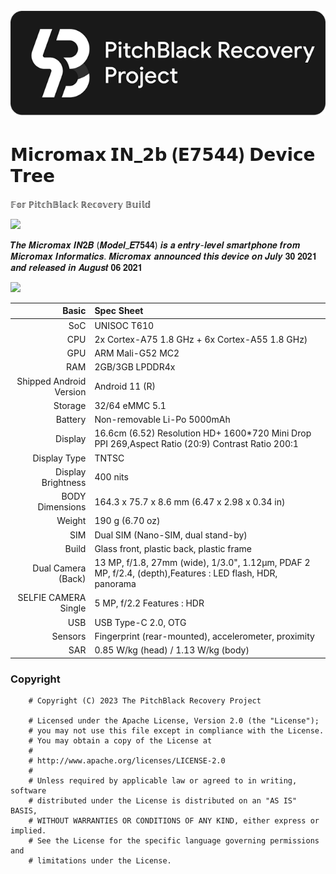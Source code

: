 <h1 align="center">
  <br>
  <a href="https://pitchblackrecovery.com"><img src="https://raw.githubusercontent.com/shovon668/xda-template/r3/pbrp3-banner-xda.png" alt="Welcome to PitchBlack Recovery Project 👋"></a>
  <br>

# 𝗠𝗶𝗰𝗿𝗼𝗺𝗮𝘅 𝗜𝗡_𝟮𝗯 (𝗘𝟳𝟱𝟰𝟰) 𝗗𝗲𝘃𝗶𝗰𝗲 𝗧𝗿𝗲𝗲
  𝔽𝕠𝕣 ℙ𝕚𝕥𝕔𝕙𝔹𝕝𝕒𝕔𝕜 ℝ𝕖𝕔𝕠𝕧𝕖𝕣𝕪 𝔹𝕦𝕚𝕝𝕕

<img src="https://logos-download.com/wp-content/uploads/2016/06/Micromax_logo_orange_background.png"/>
   
 𝑻𝒉𝒆 𝑴𝒊𝒄𝒓𝒐𝒎𝒂𝒙 𝑰𝑵𝟐𝑩 (𝑴𝒐𝒅𝒆𝒍_𝑬𝟕𝟓𝟒𝟒) 𝒊𝒔 𝒂 𝒆𝒏𝒕𝒓𝒚-𝒍𝒆𝒗𝒆𝒍 𝒔𝒎𝒂𝒓𝒕𝒑𝒉𝒐𝒏𝒆 𝒇𝒓𝒐𝒎  𝑴𝒊𝒄𝒓𝒐𝒎𝒂𝒙 𝑰𝒏𝒇𝒐𝒓𝒎𝒂𝒕𝒊𝒄𝒔. 𝑴𝒊𝒄𝒓𝒐𝒎𝒂𝒙 𝒂𝒏𝒏𝒐𝒖𝒏𝒄𝒆𝒅  𝒕𝒉𝒊𝒔 𝒅𝒆𝒗𝒊𝒄𝒆 𝒐𝒏 𝑱𝒖𝒍𝒚 𝟑𝟎 𝟐𝟎𝟐𝟏   𝒂𝒏𝒅 𝒓𝒆𝒍𝒆𝒂𝒔𝒆𝒅 𝒊𝒏 𝑨𝒖𝒈𝒖𝒔𝒕 𝟎𝟔 𝟐𝟎𝟐𝟏


![](https://www.smartphonesbd.com/images/phones/micromax-in-2b.jpg)

Basic   | Spec Sheet
-------:|:-------------------------
SoC     | UNISOC T610
CPU     | 2x Cortex-A75 1.8 GHz + 6x Cortex-A55 1.8 GHz)
GPU     | ARM Mali-G52 MC2
RAM  | 2GB/3GB LPDDR4x
Shipped Android Version | Android 11 (R)
Storage | 32/64 eMMC 5.1
Battery | Non-removable Li-Po 5000mAh
Display | 16.6cm (6.52) Resolution HD+ 1600*720 Mini Drop PPI 269,Aspect Ratio (20:9) Contrast Ratio 200:1
Display Type | TNTSC
Display Brightness | 400 nits
BODY Dimensions | 164.3 x 75.7 x 8.6 mm (6.47 x 2.98 x 0.34 in)
Weight | 190 g (6.70 oz)
SIM | Dual SIM (Nano-SIM, dual stand-by)
Build | Glass front, plastic back, plastic frame
Dual Camera (Back) | 13 MP, f/1.8, 27mm (wide), 1/3.0", 1.12µm, PDAF 2 MP, f/2.4, (depth),Features : LED flash, HDR, panorama
SELFIE CAMERA Single | 5 MP, f/2.2 Features : HDR
USB | USB Type-C 2.0, OTG
Sensors | Fingerprint (rear-mounted), accelerometer, proximity
SAR | 0.85 W/kg (head) / 1.13 W/kg (body) 
### Copyright

        
        # Copyright (C) 2023 The PitchBlack Recovery Project
        
        # Licensed under the Apache License, Version 2.0 (the "License");
        # you may not use this file except in compliance with the License.
        # You may obtain a copy of the License at
        #
        # http://www.apache.org/licenses/LICENSE-2.0
        #
        # Unless required by applicable law or agreed to in writing, software
        # distributed under the License is distributed on an "AS IS" BASIS,
        # WITHOUT WARRANTIES OR CONDITIONS OF ANY KIND, either express or implied.
        # See the License for the specific language governing permissions and
        # limitations under the License.
